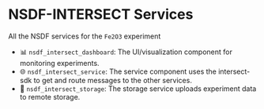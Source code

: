 # NSDF-INTERSECT Services

All the NSDF services for the `Fe2O3` experiment

- 📊 `nsdf_intersect_dashboard`: The UI/visualization component for monitoring experiments.
- 🌐 `nsdf_intersect_service`: The service component uses the intersect-sdk to get and route messages to the other services.
- 💾 `nsdf_intersect_storage`: The storage service uploads experiment data to remote storage.
